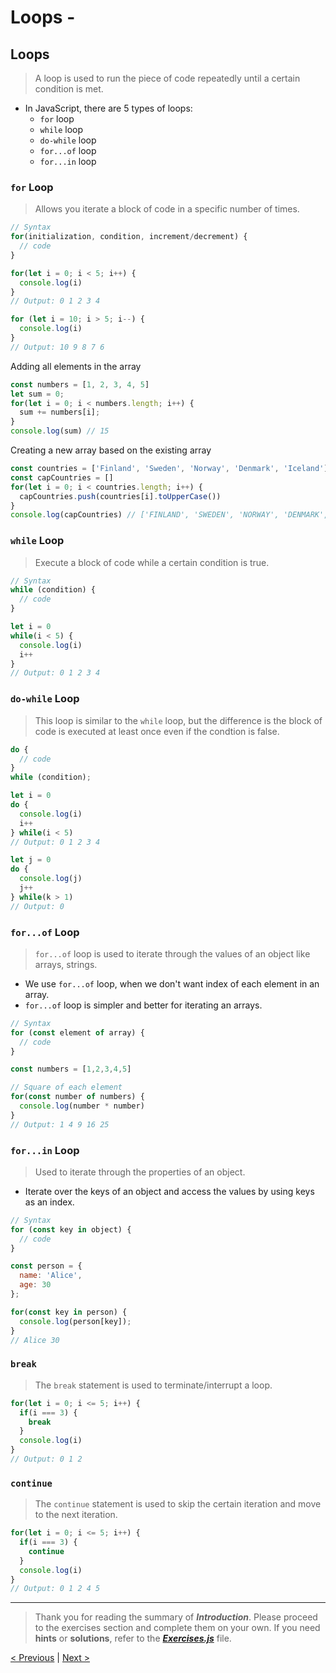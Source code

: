 # Loops -

## Loops
> A loop is used to run the piece of code repeatedly until a certain condition is met.

- In JavaScript, there are 5 types of loops:
  - `for` loop
  - `while` loop
  - `do-while` loop
  - `for...of` loop
  - `for...in` loop

### `for` Loop
> Allows you iterate a block of code in a specific number of times.
```js
// Syntax
for(initialization, condition, increment/decrement) {
  // code
}
```
```js
for(let i = 0; i < 5; i++) {
  console.log(i)
}
// Output: 0 1 2 3 4
```
```js
for (let i = 10; i > 5; i--) {
  console.log(i)
}
// Output: 10 9 8 7 6
```
Adding all elements in the array
```js
const numbers = [1, 2, 3, 4, 5]
let sum = 0;
for(let i = 0; i < numbers.length; i++) {
  sum += numbers[i];
}
console.log(sum) // 15
```
Creating a new array based on the existing array
```js
const countries = ['Finland', 'Sweden', 'Norway', 'Denmark', 'Iceland']
const capCountries = []
for(let i = 0; i < countries.length; i++) {
  capCountries.push(countries[i].toUpperCase())
}
console.log(capCountries) // ['FINLAND', 'SWEDEN', 'NORWAY', 'DENMARK', 'ICELAND']
```

### `while` Loop
> Execute a block of code while a certain condition is true.
```js
// Syntax
while (condition) {
  // code
}
```
```js
let i = 0
while(i < 5) {
  console.log(i)
  i++
}
// Output: 0 1 2 3 4
```

### `do-while` Loop
> This loop is similar to the `while` loop, but the
 difference is the block of code is executed at least once even if the condtion is false.
```js
do {
  // code
}
while (condition);
```
```js
let i = 0
do {
  console.log(i)
  i++
} while(i < 5)
// Output: 0 1 2 3 4
```
```js
let j = 0
do {
  console.log(j)
  j++
} while(k > 1)
// Output: 0
```

### `for...of` Loop
> `for...of` loop is used to iterate through the values of an object like arrays, strings.
- We use `for...of` loop, when we don't want index of each element in an array.
- `for...of` loop is simpler and better for iterating an arrays.
```js
// Syntax
for (const element of array) {
  // code
}
```
```js
const numbers = [1,2,3,4,5]

// Square of each element
for(const number of numbers) {
  console.log(number * number)
}
// Output: 1 4 9 16 25
```

### `for...in` Loop
> Used to iterate through the properties of an object.
- Iterate over the keys of an object and access the values by using keys as an index.
```js
// Syntax
for (const key in object) {
  // code
}
```
```js
const person = {
  name: 'Alice',
  age: 30
};

for(const key in person) {
  console.log(person[key]);
}
// Alice 30
```

### `break`
> The `break` statement is used to terminate/interrupt a loop. 
```js
for(let i = 0; i <= 5; i++) {
  if(i === 3) {
    break
  }
  console.log(i)
}
// Output: 0 1 2
```

### `continue`
> The `continue` statement is used to skip the certain iteration and move to the next iteration.
```js
for(let i = 0; i <= 5; i++) {
  if(i === 3) {
    continue
  }
  console.log(i)
}
// Output: 0 1 2 4 5
```
---
> Thank you for reading the summary of ***Introduction***. Please proceed to the exercises section and complete them on your own. If you need **hints** or **solutions**, refer to the ***[Exercises.js](https://github.com/mohdahsanrazakhan/30-Days-Of-JavaScript/blob/main/Day%2006/Exercises.mjs)*** file.

[< Previous](https://github.com/mohdahsanrazakhan/30-Days-Of-JavaScript/tree/main/Day%2005) | [Next >](https://github.com/mohdahsanrazakhan/30-Days-Of-JavaScript/tree/main/Day%2007)